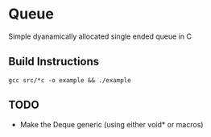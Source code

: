 # Queue

Simple dyanamically allocated single ended queue in C

## Build Instructions

```
gcc src/*c -o example && ./example
```

## TODO
 - Make the Deque generic (using either void* or macros)

